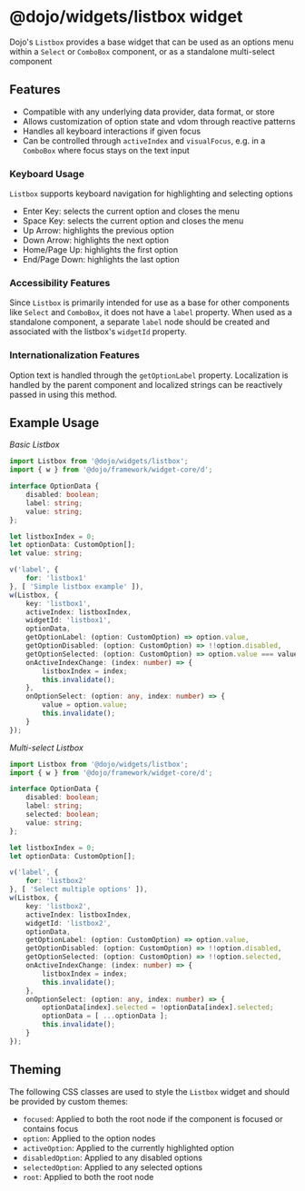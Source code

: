 # @dojo/widgets/listbox widget

Dojo's `Listbox` provides a base widget that can be used as an options menu within a `Select` or `ComboBox` component, or as a standalone multi-select component

## Features

- Compatible with any underlying data provider, data format, or store
- Allows customization of option state and vdom through reactive patterns
- Handles all keyboard interactions if given focus
- Can be controlled through `activeIndex` and `visualFocus`, e.g. in a `ComboBox` where focus stays on the text input

### Keyboard Usage

`Listbox` supports keyboard navigation for highlighting and selecting options

- Enter Key: selects the current option and closes the menu
- Space Key: selects the current option and closes the menu
- Up Arrow: highlights the previous option
- Down Arrow: highlights the next option
- Home/Page Up: highlights the first option
- End/Page Down: highlights the last option

### Accessibility Features

Since `Listbox` is primarily intended for use as a base for other components like `Select` and `ComboBox`, it does not have a `label` property. When used as a standalone component, a separate `label` node should be created and associated with the listbox's `widgetId` property.

### Internationalization Features

Option text is handled through the `getOptionLabel` property. Localization is handled by the parent component and localized strings can be reactively passed in using this method.

## Example Usage

*Basic Listbox*
```typescript
import Listbox from '@dojo/widgets/listbox';
import { w } from '@dojo/framework/widget-core/d';

interface OptionData {
	disabled: boolean;
	label: string;
	value: string;
};

let listboxIndex = 0;
let optionData: CustomOption[];
let value: string;

v('label', {
	for: 'listbox1'
}, [ 'Simple listbox example' ]),
w(Listbox, {
	key: 'listbox1',
	activeIndex: listboxIndex,
	widgetId: 'listbox1',
	optionData,
	getOptionLabel: (option: CustomOption) => option.value,
	getOptionDisabled: (option: CustomOption) => !!option.disabled,
	getOptionSelected: (option: CustomOption) => option.value === value,
	onActiveIndexChange: (index: number) => {
		listboxIndex = index;
		this.invalidate();
	},
	onOptionSelect: (option: any, index: number) => {
		value = option.value;
		this.invalidate();
	}
});
```

*Multi-select Listbox*
```typescript
import Listbox from '@dojo/widgets/listbox';
import { w } from '@dojo/framework/widget-core/d';

interface OptionData {
	disabled: boolean;
	label: string;
	selected: boolean;
	value: string;
};

let listboxIndex = 0;
let optionData: CustomOption[];

v('label', {
	for: 'listbox2'
}, [ 'Select multiple options' ]),
w(Listbox, {
	key: 'listbox2',
	activeIndex: listboxIndex,
	widgetId: 'listbox2',
	optionData,
	getOptionLabel: (option: CustomOption) => option.value,
	getOptionDisabled: (option: CustomOption) => !!option.disabled,
	getOptionSelected: (option: CustomOption) => !!option.selected,
	onActiveIndexChange: (index: number) => {
		listboxIndex = index;
		this.invalidate();
	},
	onOptionSelect: (option: any, index: number) => {
		optionData[index].selected = !optionData[index].selected;
		optionData = [ ...optionData ];
		this.invalidate();
	}
});
```

## Theming

The following CSS classes are used to style the `Listbox` widget and should be provided by custom themes:

- `focused`: Applied to both the root node if the component is focused or contains focus
- `option`: Applied to the option nodes
- `activeOption`: Applied to the currently highlighted option
- `disabledOption`: Applied to any disabled options
- `selectedOption`: Applied to any selected options
- `root`: Applied to both the root node
